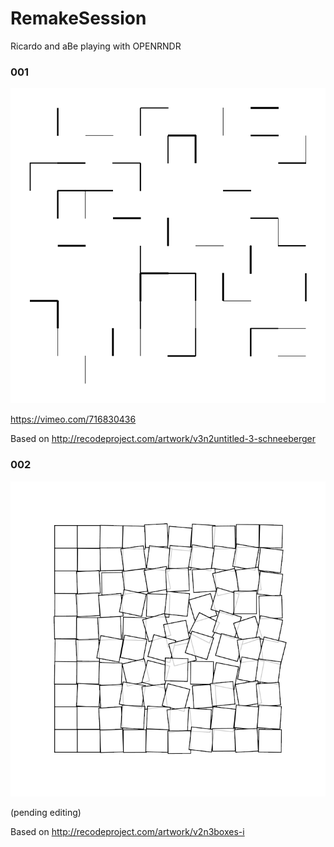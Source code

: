 # RemakeSession

Ricardo and aBe playing with OPENRNDR

### 001

![](screenshots/001.png)

https://vimeo.com/716830436

Based on http://recodeproject.com/artwork/v3n2untitled-3-schneeberger

### 002

![](screenshots/002.png)

(pending editing)

Based on http://recodeproject.com/artwork/v2n3boxes-i

